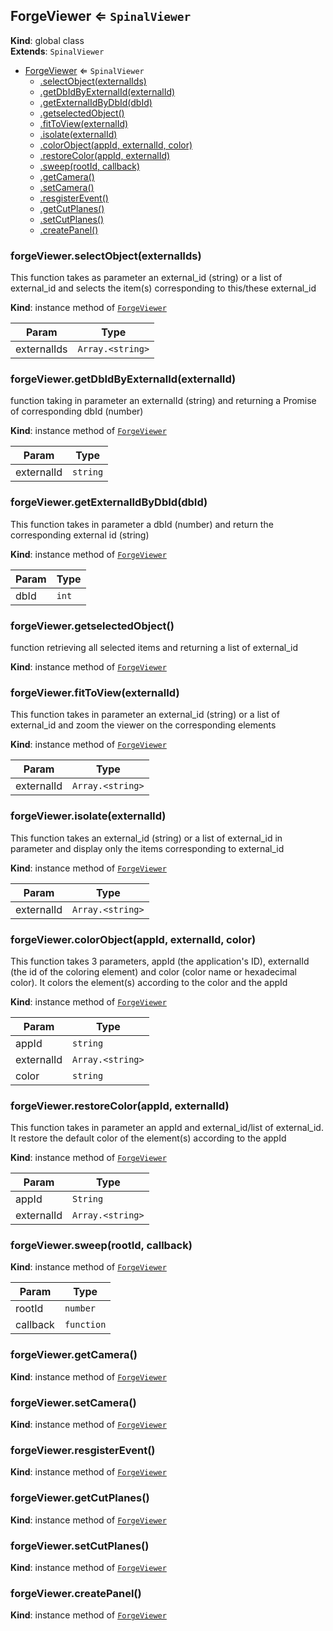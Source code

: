 <a name="ForgeViewer"></a>

## ForgeViewer ⇐ <code>SpinalViewer</code>
**Kind**: global class  
**Extends**: <code>SpinalViewer</code>  

* [ForgeViewer](#ForgeViewer) ⇐ <code>SpinalViewer</code>
    * [.selectObject(externalIds)](#ForgeViewer+selectObject)
    * [.getDbIdByExternalId(externalId)](#ForgeViewer+getDbIdByExternalId)
    * [.getExternalIdByDbId(dbId)](#ForgeViewer+getExternalIdByDbId)
    * [.getselectedObject()](#ForgeViewer+getselectedObject)
    * [.fitToView(externalId)](#ForgeViewer+fitToView)
    * [.isolate(externalId)](#ForgeViewer+isolate)
    * [.colorObject(appId, externalId, color)](#ForgeViewer+colorObject)
    * [.restoreColor(appId, externalId)](#ForgeViewer+restoreColor)
    * [.sweep(rootId, callback)](#ForgeViewer+sweep)
    * [.getCamera()](#ForgeViewer+getCamera)
    * [.setCamera()](#ForgeViewer+setCamera)
    * [.resgisterEvent()](#ForgeViewer+resgisterEvent)
    * [.getCutPlanes()](#ForgeViewer+getCutPlanes)
    * [.setCutPlanes()](#ForgeViewer+setCutPlanes)
    * [.createPanel()](#ForgeViewer+createPanel)

<a name="ForgeViewer+selectObject"></a>

### forgeViewer.selectObject(externalIds)
This function takes as parameter an external_id (string) or a list of external_id and selects the item(s) corresponding to this/these external_id

**Kind**: instance method of [<code>ForgeViewer</code>](#ForgeViewer)  

| Param | Type |
| --- | --- |
| externalIds | <code>Array.&lt;string&gt;</code> | 

<a name="ForgeViewer+getDbIdByExternalId"></a>

### forgeViewer.getDbIdByExternalId(externalId)
function taking in parameter an externalId (string) and returning a Promise of corresponding dbId (number)

**Kind**: instance method of [<code>ForgeViewer</code>](#ForgeViewer)  

| Param | Type |
| --- | --- |
| externalId | <code>string</code> | 

<a name="ForgeViewer+getExternalIdByDbId"></a>

### forgeViewer.getExternalIdByDbId(dbId)
This function takes in parameter a dbId (number) and return the corresponding external id (string)

**Kind**: instance method of [<code>ForgeViewer</code>](#ForgeViewer)  

| Param | Type |
| --- | --- |
| dbId | <code>int</code> | 

<a name="ForgeViewer+getselectedObject"></a>

### forgeViewer.getselectedObject()
function retrieving all selected items and returning a list of external_id

**Kind**: instance method of [<code>ForgeViewer</code>](#ForgeViewer)  
<a name="ForgeViewer+fitToView"></a>

### forgeViewer.fitToView(externalId)
This function takes in parameter an external_id (string) or a list of external_id and zoom the viewer on the corresponding elements

**Kind**: instance method of [<code>ForgeViewer</code>](#ForgeViewer)  

| Param | Type |
| --- | --- |
| externalId | <code>Array.&lt;string&gt;</code> | 

<a name="ForgeViewer+isolate"></a>

### forgeViewer.isolate(externalId)
This function takes an external_id (string) or a list of external_id in parameter and display only the items corresponding to external_id

**Kind**: instance method of [<code>ForgeViewer</code>](#ForgeViewer)  

| Param | Type |
| --- | --- |
| externalId | <code>Array.&lt;string&gt;</code> | 

<a name="ForgeViewer+colorObject"></a>

### forgeViewer.colorObject(appId, externalId, color)
This function takes 3 parameters, appId (the application's ID), externalId (the id of the coloring element) and color (color name or hexadecimal color). It colors the element(s) according to the color and the appId

**Kind**: instance method of [<code>ForgeViewer</code>](#ForgeViewer)  

| Param | Type |
| --- | --- |
| appId | <code>string</code> | 
| externalId | <code>Array.&lt;string&gt;</code> | 
| color | <code>string</code> | 

<a name="ForgeViewer+restoreColor"></a>

### forgeViewer.restoreColor(appId, externalId)
This function takes in parameter an appId and external_id/list of external_id. It restore the default color of the element(s) according to the appId

**Kind**: instance method of [<code>ForgeViewer</code>](#ForgeViewer)  

| Param | Type |
| --- | --- |
| appId | <code>String</code> | 
| externalId | <code>Array.&lt;string&gt;</code> | 

<a name="ForgeViewer+sweep"></a>

### forgeViewer.sweep(rootId, callback)
**Kind**: instance method of [<code>ForgeViewer</code>](#ForgeViewer)  

| Param | Type |
| --- | --- |
| rootId | <code>number</code> | 
| callback | <code>function</code> | 

<a name="ForgeViewer+getCamera"></a>

### forgeViewer.getCamera()
**Kind**: instance method of [<code>ForgeViewer</code>](#ForgeViewer)  
<a name="ForgeViewer+setCamera"></a>

### forgeViewer.setCamera()
**Kind**: instance method of [<code>ForgeViewer</code>](#ForgeViewer)  
<a name="ForgeViewer+resgisterEvent"></a>

### forgeViewer.resgisterEvent()
**Kind**: instance method of [<code>ForgeViewer</code>](#ForgeViewer)  
<a name="ForgeViewer+getCutPlanes"></a>

### forgeViewer.getCutPlanes()
**Kind**: instance method of [<code>ForgeViewer</code>](#ForgeViewer)  
<a name="ForgeViewer+setCutPlanes"></a>

### forgeViewer.setCutPlanes()
**Kind**: instance method of [<code>ForgeViewer</code>](#ForgeViewer)  
<a name="ForgeViewer+createPanel"></a>

### forgeViewer.createPanel()
**Kind**: instance method of [<code>ForgeViewer</code>](#ForgeViewer)  
